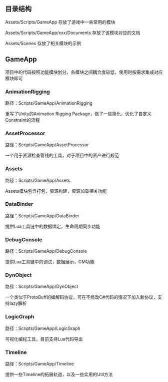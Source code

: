## 目录结构

Assets/Scripts/GameApp 存放了游戏中一些常用的模块

Assets/Scripts/GameApp/xxx/Documents 存放了该模块对应的文档

Assets/Scenes 存放了相关模块的示例

## GameApp

项目中的代码按照功能模块划分，各模块之间耦合度较低，使用时按需求集成对应模块即可

### AnimationRigging

路径：Scripts/GameApp/AnimationRigging

重写了Unity的Animation Rigging Package，做了一些简化，优化了自定义Constraint的流程

### AssetProcessor

路径：Scripts/GameApp/AssetProcessor

一个用于资源检查管线的工具，对于项目中的资产进行规范

### Assets

路径：Scripts/GameApp/Assets

Assets模块包含打包，资源构建，资源加载相关功能

### DataBinder

路径：Scripts/GameApp/DataBinder

提供Lua工具链中的数据绑定，生命周期同步功能

### DebugConsole

路径：Scripts/GameApp/DebugConsole

提供Lua工具链中的调试，数据展示，GM功能

### DynObject

路径：Scripts/GameApp/DynObject

一个类似于ProtoBuff的编解码协议，可在不修改C#代码的情况下加入新协议，支持lazy解析

### LogicGraph

路径：Scripts/GameApp/LogicGraph

可视化编程工具，目前支持Lua代码导出

### Timeline

路径：Scripts/GameApp/Timeline

提供一些Timeline的拓展轨道，以及一些实用的Util方法